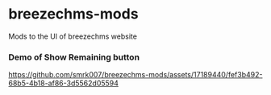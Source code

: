 # breezechms-mods
Mods to the UI of breezechms website

### Demo of Show Remaining button
https://github.com/smrk007/breezechms-mods/assets/17189440/fef3b492-68b5-4b18-af86-3d5562d05594
